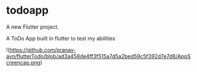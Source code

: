 # todoapp

A new Flutter project.

A ToDo App built in flutter to test my abilities 


!(https://github.com/pranav-avn/flutterTodo/blob/ad3a458de4ff3f515a7d5a2bed59c5f392d7e7d8/AppScreencap.png)
